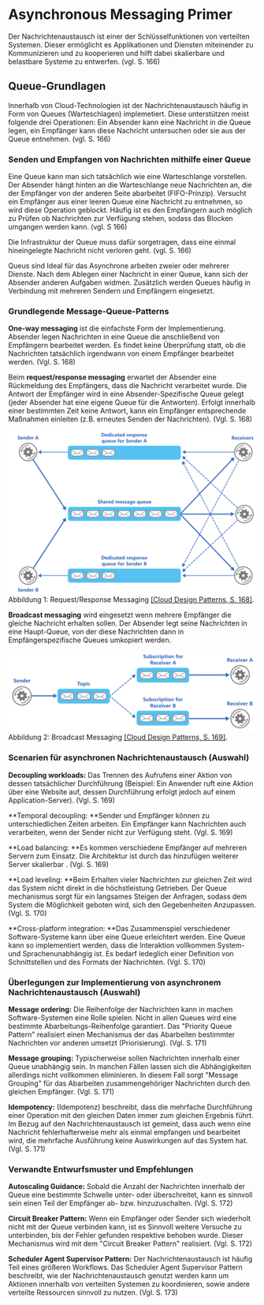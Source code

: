 # Asynchronous Messaging Primer

Der Nachrichtenaustausch ist einer der Schlüsselfunktionen von verteilten Systemen. Dieser ermöglicht es Applikationen und Diensten miteinender zu Kommunizieren und zu kooperieren und hilft dabei skalierbare und belastbare Systeme zu entwerfen. (vgl. S. 166)

## Queue-Grundlagen

Innerhalb von Cloud-Technologien ist der Nachrichtenaustausch häufig in Form von Queues (Warteschlagen) implemetiert. Diese unterstützen meist folgende drei Operationen: Ein Absender kann eine Nachricht in die Queue legen, ein Empfänger kann diese Nachricht untersuchen oder sie aus der Queue entnehmen. (vgl. S. 166)

### Senden und Empfangen von Nachrichten mithilfe einer Queue

Eine Queue kann man sich tatsächlich wie eine Warteschlange vorstellen. Der Absender hängt hinten an die Warteschlange neue Nachrichten an, die der Empfänger von der anderen Seite abarbeitet (FIFO-Prinzip). Versucht ein Empfänger aus einer leeren Queue eine Nachricht zu entnehmen, so wird diese Operation geblockt. Häufig ist es den Empfängern auch möglich zu Prüfen ob Nachrichten zur Verfügung stehen, sodass das Blocken umgangen werden kann. (vgl. S 166)

Die Infrastruktur der Queue muss dafür sorgetragen, dass eine einmal hineingelegte Nachricht nicht verloren geht. (vgl. S. 166)

Queus sind Ideal für das Asynchrone arbeiten zweier oder mehrerer Dienste. Nach dem Ablegen einer Nachricht in einer Queue, kann sich der Absender anderen Aufgaben widmen. Zusätzlich werden Queues häufig in Verbindung mit mehreren Sendern und Empfängern eingesetzt.

### Grundlegende Message-Queue-Patterns

**One-way messaging** ist die einfachste Form der Implementierung. Absender legen Nachrichten in eine Queue die anschließend von  Empfängern bearbeitet werden. Es findet keine Überprüfung statt, ob die Nachrichten tatsächlich irgendwann von einem Empfänger bearbeitet werden. (Vgl. S. 168)

Beim **request/response messaging** erwartet der Absender eine Rückmeldung des Empfängers, dass die Nachricht verarbeitet wurde. Die Antwort der Empfänger wird in eine Absender-Spezifische Queue gelegt (jeder Absender hat eine eigene Queue für die Antworten). Erfolgt innerhalb einer bestimmten Zeit keine Antwort, kann ein Empfänger entsprechende Maßnahmen einleiten (z.B. erneutes Senden der Nachrichten). (Vgl. S. 168)

![ResponseMessaging](../assets/Response-Messaging.png) Abbildung 1: Request/Response Messaging [[Cloud Design Patterns, S. 168]](https://www.google.de/url?sa=t&rct=j&q=&esrc=s&source=web&cd=7&ved=0ahUKEwjBp_bjh-rTAhWIZVAKHR05CSYQFghMMAY&url=https%3A%2F%2Fdownload.microsoft.com%2Fdownload%2FB%2FB%2F6%2FBB69622C-AB5D-4D5F-9A12-B81B952C1169%2FCloudDesignPatternsBook-PDF.pdf&usg=AFQjCNGfN9eRS1NDFxLihCC4R3k-mvGmvg&sig2=yScohHzNzZ06OrbI6Lr51Q&cad=rja "Cloud Design Patterns").

**Broadcast messaging** wird eingesetzt wenn mehrere Empfänger die gleiche Nachricht erhalten sollen. Der Absender legt seine Nachrichten in eine Haupt-Queue, von der diese Nachrichten dann in Empfängerspezifische Queues umkopiert werden. 

![Broadcast](../assets/Broadcast.png) Abbildung 2: Broadcast Messaging [[Cloud Design Patterns, S. 169]](https://www.google.de/url?sa=t&rct=j&q=&esrc=s&source=web&cd=7&ved=0ahUKEwjBp_bjh-rTAhWIZVAKHR05CSYQFghMMAY&url=https%3A%2F%2Fdownload.microsoft.com%2Fdownload%2FB%2FB%2F6%2FBB69622C-AB5D-4D5F-9A12-B81B952C1169%2FCloudDesignPatternsBook-PDF.pdf&usg=AFQjCNGfN9eRS1NDFxLihCC4R3k-mvGmvg&sig2=yScohHzNzZ06OrbI6Lr51Q&cad=rja "Cloud Design Patterns").


### Scenarien für asynchronen Nachrichtenaustausch (Auswahl)

**Decoupling workloads:** Das Trennen des Aufrufens einer Aktion von dessen tatsächlicher Durchführung (Beispiel: Ein Anwender ruft eine Aktion über eine Website auf, dessen Durchführung erfolgt jedoch auf einem Application-Server). (Vgl. S. 169)

**Temporal decoupling: **Sender und Empfänger können zu unterschiedlichen Zeiten arbeiten. Ein Empfänger kann Nachrichten auch verarbeiten, wenn der Sender nicht zur Verfügung steht. (Vgl. S. 169)

**Load balancing: **Es kommen verschiedene Empfänger auf mehreren Servern zum Einsatz. Die Architektur ist durch das hinzufügen weiterer Server skalierbar . (Vgl. S. 169)

**Load leveling: **Beim Erhalten vieler Nachrichten zur gleichen Zeit wird das System nicht direkt in die höchstleistung Getrieben. Der Queue mechanismus sorgt für ein langsames Steigen der Anfragen, sodass dem System die Möglichkeit geboten wird, sich den Gegebenheiten Anzupassen. (Vgl. S. 170)

**Cross-platform integration: **Das Zusammenspiel verschiedener Software-Systeme kann über eine Queue erleichtert werden. Eine Queue kann so implementiert werden, dass die Interaktion vollkommen System- und Sprachenunabhängig ist. Es bedarf ledeglich einer Definition von Schnittstellen und des Formats der Nachrichten. (Vgl. S. 170)

### Überlegungen zur Implementierung von asynchronem Nachrichtenaustausch (Auswahl)

**Message ordering:** Die Reihenfolge der Nachrichten kann in machen Software-Systemen eine Rolle spielen. Nicht in allen Queues wird eine bestimmte Abarbeitungs-Reihenfolge garantiert. Das "Priority Queue Pattern" realisiert einen Mechanismus der das Abarbeiten bestimmter Nachrichten vor anderen umsetzt (Priorisierung). (Vgl. S. 171)

**Message grouping:** Typischerweise sollen Nachrichten innerhalb einer Queue unabhängig sein. In manchen Fällen lassen sich die Abhängigkeiten allerdings nicht vollkommen eliminieren. In diesem Fall sorgt "Message Grouping" für das Abarbeiten zusammengehöriger Nachrichten durch den gleichen Empfänger. (Vgl. S. 171)

**Idempotency:** (Idempotenz) beschreibt, dass die mehrfache Durchführung einer Operation mit den gleichen Daten immer zum gleichen Ergebnis führt. Im Bezug auf den Nachrichtenaustausch ist gemeint, dass auch wenn eine Nachricht fehlerhafterweise mehr als einmal empfangen und bearbeitet wird, die mehrfache Ausführung keine Auswirkungen auf das System hat. (Vgl. S. 171)

### Verwandte Entwurfsmuster und Empfehlungen

**Autoscaling Guidance:** Sobald die Anzahl der Nachrichten innerhalb der Queue eine bestimmte Schwelle unter- oder überschreitet, kann es sinnvoll sein einen Teil der Empfänger ab- bzw. hinzuzuschalten. (Vgl. S. 172)

**Circuit Breaker Pattern:** Wenn ein Empfänger oder Sender sich wiederholt nicht mit der Queue verbinden kann, ist es Sinnvoll weitere Versuche zu unterbinden, bis der Fehler gefunden respektive behoben wurde. Dieser Mechanismus wird mit dem "Circuit Breaker Pattern" realisiert. (Vgl. S. 172)

**Scheduler Agent Supervisor Pattern:** Der Nachrichtenaustausch ist häufig Teil eines größeren Workflows. Das Scheduler Agent Supervisor Pattern beschreibt, wie der Nachrichtenaustausch genutzt werden kann um Aktionen innerhalb von verteilten Systemen zu koordinieren, sowie andere verteilte Ressourcen sinnvoll zu nutzen. (Vgl. S. 173)
